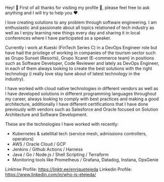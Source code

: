 <!--
**EnriqueTejeda/EnriqueTejeda** is a ✨ _special_ ✨ repository because its `README.md` (this file) appears on your GitHub profile.

Here are some ideas to get you started:

- 🔭 I’m currently working on ...
- 🌱 I’m currently learning ...
- 👯 I’m looking to collaborate on ...
- 🤔 I’m looking for help with ...
- 💬 Ask me about ...
- 📫 How to reach me: ...
- 😄 Pronouns: ...
- ⚡ Fun fact: ...
-->
Hey! :wave: First of all thanks for visiting my profile :pray:, please feel free to ask anything and I will try to help you :heart:.

l love creating solutions to any problem through software engineering. I am enthusiastic and passionate about all topics relationed of tech industry  as well as I enjoy learning new things every day and sharing it in local conferences where I have participated as a speaker.

Currently i work at Kueski (FinTech Series C) in a DevOps Engineer role but have had the privilege of working in companies of the tourism sector such as Grupo Sunset (Resorts), Grupo Xcaret (E-commerce team) in positions such as Software Developer, Code Reviewer and lately as DevOps Engineer, in each of them always looking to create the best solutions with the right technology (i really love stay tune about of latest technology in the industry).

I have worked with cloud native technologies in different vendors as well as I have developed solutions in different programming languages throughout my career, always looking to comply with best practices and making a good architecture, additionally I have different certifications that I have done previously with vendors such as Salesforce and Oracle focused on Solution Architecture and Software Development.

These are the technologies I have worked with recently:

- Kubernetes & satellital tech (service mesh, admissions controllers, operators)
- AWS / Oracle Cloud / GCP
- Jenkins / Github Actions / Harness 
- Java / Go / Node.js / Shell Scripting / Terraform
- Monitoring tools like Prometheus / Grafana, Datadog, Instana, OpsGenie

Linktree Profile: https://linktr.ee/enriquetejeda
Linkedin Profile: https://www.linkedin.com/in/who-is-etejeda/
